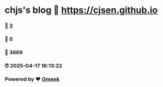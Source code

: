 # chjs's blog :link: https://cjsen.github.io 
### :page_facing_up: [3](https://cjsen.github.io/tag.html) 
### :speech_balloon: 0 
### :hibiscus: 3669 
### :alarm_clock: 2025-04-17 16:13:22 
### Powered by :heart: [Gmeek](https://github.com/Meekdai/Gmeek)
